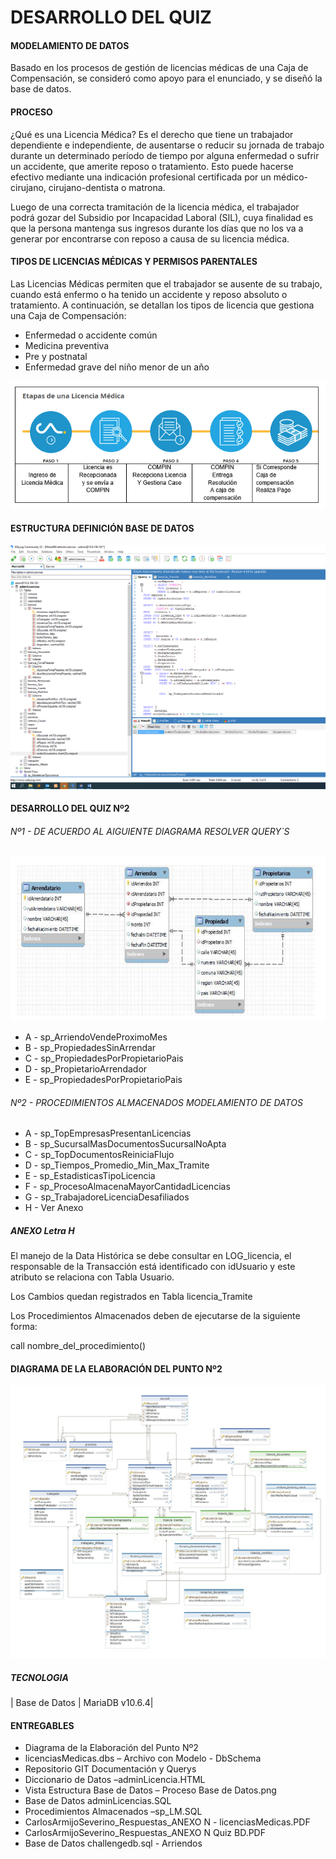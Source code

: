 # DESARROLLO DEL QUIZ

#### MODELAMIENTO DE DATOS

Basado en los procesos de gestión de licencias médicas de una Caja de Compensación, se consideró como apoyo para el enunciado, y se diseñó la base de datos.

#### PROCESO
¿Qué es una Licencia Médica? Es el derecho que tiene un trabajador dependiente e independiente, de ausentarse o reducir su jornada de trabajo durante un determinado período de tiempo por alguna enfermedad o sufrir un accidente, que amerite reposo o tratamiento. Esto puede hacerse efectivo mediante una indicación profesional certificada por un médico-cirujano, cirujano-dentista o matrona.

Luego de una correcta tramitación de la licencia médica, el trabajador podrá gozar del Subsidio por Incapacidad Laboral (SIL), cuya finalidad es que la persona mantenga sus ingresos durante los días que no los va a generar por encontrarse con reposo a causa de su licencia médica.

#### TIPOS DE LICENCIAS MÉDICAS Y PERMISOS PARENTALES
Las Licencias Médicas permiten que el trabajador se ausente de su trabajo, cuando está enfermo o ha tenido un accidente y reposo absoluto o tratamiento. A continuación, se detallan los tipos de licencia que gestiona una Caja de Compensación:

- Enfermedad o accidente común
- Medicina preventiva
- Pre y postnatal
- Enfermedad grave del niño menor de un año

![](https://github.com/CArmijos/sonda/blob/master/proceso_licenciaMedica.png)


#### ESTRUCTURA DEFINICIÓN BASE DE DATOS
![](https://github.com/CArmijos/sonda/blob/master/ProcesosBaseDeDatos.png)

#### DESARROLLO DEL QUIZ Nº2 

###### Nº1 - DE ACUERDO AL AIGUIENTE DIAGRAMA RESOLVER QUERY`S
 ![](https://github.com/CArmijos/sonda/blob/master/arriendos_ModeloDatos.png)

- A - sp_ArriendoVendeProximoMes
- B - sp_PropiedadesSinArrendar
- C - sp_PropiedadesPorPropietarioPais
- D - sp_PropietarioArrendador
- E - sp_PropiedadesPorPropietarioPais


###### Nº2 - PROCEDIMIENTOS ALMACENADOS MODELAMIENTO DE DATOS 

- A - sp_TopEmpresasPresentanLicencias
- B - sp_SucursalMasDocumentosSucursalNoApta
- C - sp_TopDocumentosReiniciaFlujo
- D - sp_Tiempos_Promedio_Min_Max_Tramite
- E - sp_EstadisticasTipoLicencia
- F - sp_ProcesoAlmacenaMayorCantidadLicencias
- G - sp_TrabajadoreLicenciaDesafiliados
- H - Ver Anexo

##### ANEXO Letra H

El manejo de la Data Histórica se debe consultar en LOG_licencia, el responsable de la Transacción está identificado con idUsuario y este atributo se relaciona con Tabla Usuario.

Los Cambios quedan registrados en Tabla licencia_Tramite

Los Procedimientos Almacenados deben de ejecutarse de la siguiente forma:

call nombre_del_procedimiento()

#### DIAGRAMA DE LA ELABORACIÓN DEL PUNTO Nº2
![](https://github.com/CArmijos/sonda/blob/master/DiagramaModelo_licenciaMedica.jpg)

##### TECNOLOGIA

| Base de Datos | MariaDB v10.6.4|

#### ENTREGABLES

- Diagrama de la Elaboración del Punto Nº2 
- licenciasMedicas.dbs – Archivo con Modelo - DbSchema
- Repositorio GIT  Documentación y Querys 
- Diccionario de Datos –adminLicencia.HTML
- Vista Estructura Base de Datos – Proceso Base de Datos.png 
- Base de Datos adminLicencias.SQL
- Procedimientos Almacenados –sp_LM.SQL
- CarlosArmijoSeverino_Respuestas_ANEXO N  - licenciasMedicas.PDF
- CarlosArmijoSeverino_Respuestas_ANEXO N Quiz BD.PDF
- Base de Datos challengedb.sql - Arriendos

